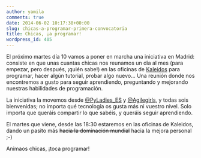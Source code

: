 ```yaml
---
author: yamila
comments: true
date: 2014-06-02 10:17:38+00:00
slug: chicas-a-programar-primera-convocatoria
title: Chicas, ¡a programar!
wordpress_id: 405
---
```


El próximo martes día 10 vamos a poner en marcha una iniciativa en Madrid: consiste en que unas cuantas chicas nos reunamos un día al mes (para empezar, pero después, ¡quién sabe!) en las oficinas de [Kaleidos](http://kaleidos.net) para programar, hacer algún tutorial, probar algo nuevo... Una reunión donde nos encontremos a gusto para seguir aprendiendo, preguntando y mejorando nuestras habilidades de programación.

La iniciativa la movemos desde [@PyLadies_ES](http://twitter.com/Pyladies_ES) y [@Agilegirls](http://twitter.com/agilegirls), y todas sois bienvenidas; no importa qué tecnología os gusta más ni vuestro nivel. Solo importa que queráis compartir lo que sabéis, y queráis seguir aprendiendo.

El martes que viene, desde las 18:30 estaremos en las oficinas de Kaleidos, dando un pasito más <del>hacia la dominación mundial</del> hacia la mejora personal ;-)

Animaos chicas, ¡toca programar!

